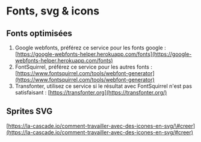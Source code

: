 # Fonts, svg & icons

## Fonts optimisées

1. Google webfonts, préférez ce service pour les fonts google : [https://google-webfonts-helper.herokuapp.com/fonts](https://google-webfonts-helper.herokuapp.com/fonts)
2. FontSquirrel, préférez ce service pour les autres fonts : [https://www.fontsquirrel.com/tools/webfont-generator](https://www.fontsquirrel.com/tools/webfont-generator)
3. Transfonter, utilisez ce service si le résultat avec FontSquirrel n'est pas satisfaisant : [https://transfonter.org](https://transfonter.org/)

## Sprites SVG

[https://la-cascade.io/comment-travailler-avec-des-icones-en-svg/\#creer](https://la-cascade.io/comment-travailler-avec-des-icones-en-svg/#creer)